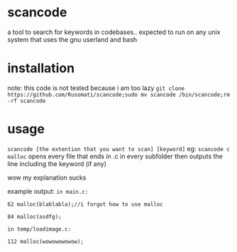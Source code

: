 # scancode
a tool to search for keywords in codebases..
expected to run on any unix system that uses the gnu userland and bash
# installation
note: 
this code is not tested because i am too lazy
``git clone https://github.com/Rusomati/scancode;sudo mv scancode /bin/scancode;rm -rf scancode``
# usage
``scancode [the extention that you want to scan] [keyword]``
eg:
``scancode c malloc``
opens every file that ends in .c in every subfolder then outputs the line including the keyword (if any)

wow my explanation sucks


example output:
``in main.c:``

``62 malloc(blablabla);//i forgot how to use malloc``

``84 malloc(asdfg);``

``in temp/loadimage.c:``

``112 malloc(wowowowowow);``

